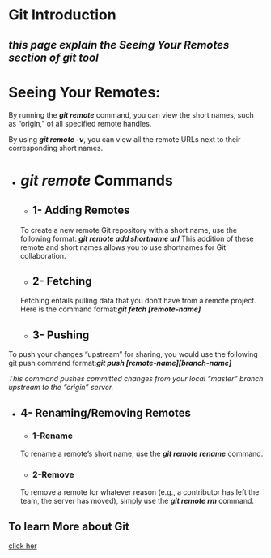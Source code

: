 # **Git Introduction**
## *this page explain the Seeing Your Remotes section of git tool* 

# Seeing Your Remotes:
By running the ***git remote*** command, you can view the short names, such as “origin,” of all specified remote handles.

By using ***git remote -v***, you can view all the remote URLs next to their corresponding short names.

* # ***git remote*** Commands
  * ## 1- Adding Remotes
  To create a new remote Git repository with a short name, use the following format: ***git remote add shortname url***
  This addition of these remote and short names allows you to use shortnames for Git collaboration.



  * ## 2- Fetching
  Fetching entails pulling data that you don’t have from a remote project.
  Here is the command format:***git fetch [remote-name]***


  * ## 3- Pushing
 To push your changes “upstream” for sharing, you would use the following git push command format:***git push [remote-name][branch-name]***
 
 *This command pushes committed changes from your local “master” branch upstream to the “origin” server.*

 * ## 4- Renaming/Removing Remotes
   * ### 1-Rename
   To rename a remote’s short name, use the ***git remote rename*** command.

   * ### 2-Remove
   To remove a remote for whatever reason (e.g., a contributor has left the team, the server has moved), simply use the ***git remote rm*** command.


## To learn More about Git 
[click her](https://blog.udemy.com/git-tutorial-a-comprehensive-guide/#7)
